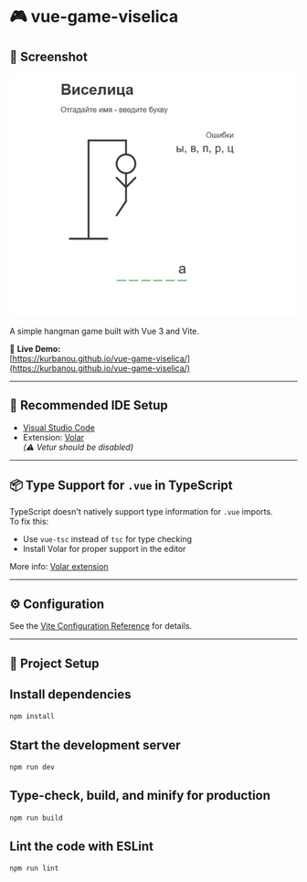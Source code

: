 # 🎮 vue-game-viselica
## 📸 Screenshot

![Game Screenshot](https://github.com/Kurbanou/vue-game-viselica/raw/gh-pages/assets/Screenshot.jpg)


A simple hangman game built with Vue 3 and Vite.

🔗 **Live Demo:**  
[https://kurbanou.github.io/vue-game-viselica/](https://kurbanou.github.io/vue-game-viselica/)

---

## 🧰 Recommended IDE Setup

- [Visual Studio Code](https://code.visualstudio.com/)
- Extension: [Volar](https://marketplace.visualstudio.com/items?itemName=Vue.volar)  
  _(⚠️ Vetur should be disabled)_

---

## 📦 Type Support for `.vue` in TypeScript

TypeScript doesn't natively support type information for `.vue` imports.  
To fix this:

- Use `vue-tsc` instead of `tsc` for type checking
- Install Volar for proper support in the editor

More info: [Volar extension](https://marketplace.visualstudio.com/items?itemName=Vue.volar)

---

## ⚙️ Configuration

See the [Vite Configuration Reference](https://vite.dev/config/) for details.

---

## 🚀 Project Setup


## Install dependencies
```sh
npm install
```

## Start the development server
```sh
npm run dev
```

## Type-check, build, and minify for production
```sh
npm run build
```

## Lint the code with ESLint
```sh
npm run lint
```
